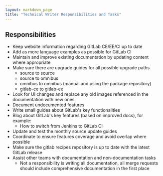 ```yaml
---
layout: markdown_page
title: "Technical Writer Responsibilities and Tasks"
---
```


## Responsibilities

* Keep website information regarding GitLab CE/EE/CI up to date
* Add as more language examples as possible for GitLab CI
* Maintain and improve existing documentation by updating content where appropriate
* Make sure there are upgrade guides for all possible upgrade paths
  * source to source
  * source to omnibus
  * omnibus to omnibus (manual and using the package repository)
  * gitlab-ce to gitlab-ee
* Look for UI changes and replace any old images referenced in the documentation with new ones
* Document undocumented features
* Write small guides about GitLab's key functionalities
* Blog about GitLab's key features (based on improved docs), for example:
  * How to switch from Jenkins to GitLab CI
* Update and test the monthly source update guides
* Coordinate to ensure features coverage and avoid overlap where possible
* Make sure the gitlab recipes repository is up to date with the latest GitLab release
* Assist other teams with documentation and non-documentation tasks
  * Not a responsibility is writing all documentation, all merge requests should include comprehensive documentation in the first place
